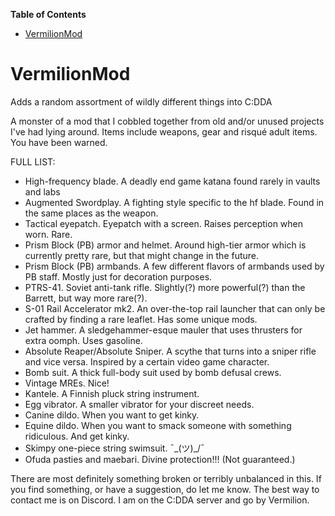 <!-- START doctoc generated TOC please keep comment here to allow auto update -->
<!-- DON'T EDIT THIS SECTION, INSTEAD RE-RUN doctoc TO UPDATE -->
**Table of Contents**

- [VermilionMod](#vermilionmod)

<!-- END doctoc generated TOC please keep comment here to allow auto update -->

# VermilionMod

Adds a random assortment of wildly different things into C:DDA

A monster of a mod that I cobbled together from old and/or unused projects I've had lying around. Items include weapons,
gear and risqué adult items. You have been warned.

FULL LIST:

- High-frequency blade. A deadly end game katana found rarely in vaults and labs
- Augmented Swordplay. A fighting style specific to the hf blade. Found in the same places as the weapon.
- Tactical eyepatch. Eyepatch with a screen. Raises perception when worn. Rare.
- Prism Block (PB) armor and helmet. Around high-tier armor which is currently pretty rare, but that might change in the
  future.
- Prism Block (PB) armbands. A few different flavors of armbands used by PB staff. Mostly just for decoration purposes.
- PTRS-41. Soviet anti-tank rifle. Slightly(?) more powerful(?) than the Barrett, but way more rare(?).
- S-01 Rail Accelerator mk2. An over-the-top rail launcher that can only be crafted by finding a rare leaflet. Has some
  unique mods.
- Jet hammer. A sledgehammer-esque mauler that uses thrusters for extra oomph. Uses gasoline.
- Absolute Reaper/Absolute Sniper. A scythe that turns into a sniper rifle and vice versa. Inspired by a certain video
  game character.
- Bomb suit. A thick full-body suit used by bomb defusal crews.
- Vintage MREs. Nice!
- Kantele. A Finnish pluck string instrument.
- Egg vibrator. A smaller vibrator for your discreet needs.
- Canine dildo. When you want to get kinky.
- Equine dildo. When you want to smack someone with something ridiculous. And get kinky.
- Skimpy one-piece string swimsuit. ¯\_(ツ)_/¯
- Ofuda pasties and maebari. Divine protection!!! (Not guaranteed.)

There are most definitely something broken or terribly unbalanced in this. If you find something, or have a suggestion,
do let me know. The best way to contact me is on Discord. I am on the C:DDA server and go by Vermilion.

